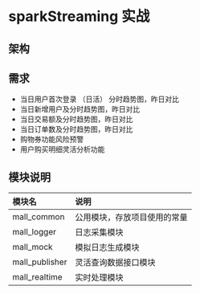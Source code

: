 # sparkStreaming 实战
## 架构
## 需求
- 当日用户首次登录 （日活） 分时趋势图，昨日对比
- 当日新增用户及分时趋势图，昨日对比
- 当日交易额及分时趋势图，昨日对比
- 当日订单数及分时趋势图，昨日对比
- 购物券功能风险预警
- 用户购买明细灵活分析功能
## 模块说明
|模块名|说明|
|:---|:---|
|mall_common|公用模块，存放项目使用的常量|
|mall_logger|日志采集模块|
|mall_mock|模拟日志生成模块|
|mall_publisher|灵活查询数据接口模块|
|mall_realtime|实时处理模块|
